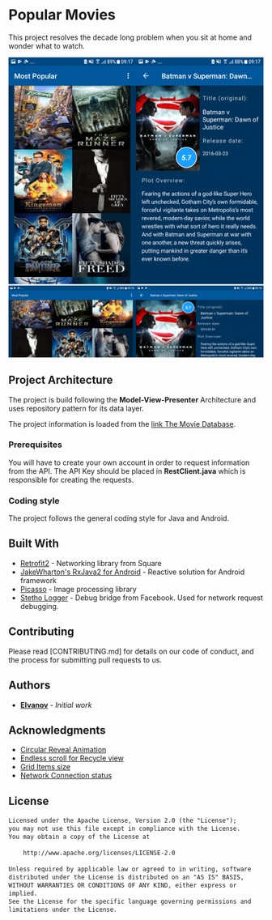 # Popular Movies

This project resolves the decade long problem when you sit at home and wonder what to watch. 


<img src="screens/Screen-MovieCollection-port.png" width="50%" height="50%"><img src="screens/Screen-MovieDetails_port.png" width="50%" height="50%"><img src="screens/Screen-collection-land.png" width="50%" height="50%"><img src="screens/Screen-Details-land.png" width="50%" height="50%">

## Project Architecture

The project is build following the **Model-View-Presenter** Architecture and uses repository pattern for its data layer.

The project information is loaded from the [link The Movie Database](https://www.themoviedb.org/documentation/api?language=en).

### Prerequisites

You will have to create your own account in order to request information from the API.
The API Key should be placed in **RestClient.java** which is responsible for creating the requests.

### Coding style 
The project follows the general coding style for Java and Android.


## Built With

* [Retrofit2](http://square.github.io/retrofit/) - Networking library from Square
* [JakeWharton's RxJava2 for Android](https://github.com/ReactiveX/RxAndroid) - Reactive solution for Android framework
* [Picasso](http://square.github.io/picasso/) - Image processing library
* [Stetho Logger](http://facebook.github.io/stetho/) - Debug bridge from Facebook. Used for network request debugging.

## Contributing

Please read [CONTRIBUTING.md] for details on our code of conduct, and the process for submitting pull requests to us.

## Authors

* **[EIvanov](https://github.com/MobileEIvanov)** - *Initial work*

## Acknowledgments

* [Circular Reveal Animation](https://stackoverflow.com/questions/41132475/translation-animation-starts-off-screen-instead-of-where-it-belongs) 
* [Endless scroll for Recycle view](https://stackoverflow.com/questions/35673854/how-to-implement-infinite-scroll-in-gridlayout-recylcerview)
* [Grid Items size](https://stackoverflow.com/questions/33575731/gridlayoutmanager-how-to-auto-fit-columns)
* [Network Connection status](https://stackoverflow.com/questions/4238921/detect-whether-there-is-an-internet-connection-available-on-android)

## License

    Licensed under the Apache License, Version 2.0 (the "License");
    you may not use this file except in compliance with the License.
    You may obtain a copy of the License at

        http://www.apache.org/licenses/LICENSE-2.0

    Unless required by applicable law or agreed to in writing, software
    distributed under the License is distributed on an "AS IS" BASIS,
    WITHOUT WARRANTIES OR CONDITIONS OF ANY KIND, either express or implied.
    See the License for the specific language governing permissions and
    limitations under the License.


